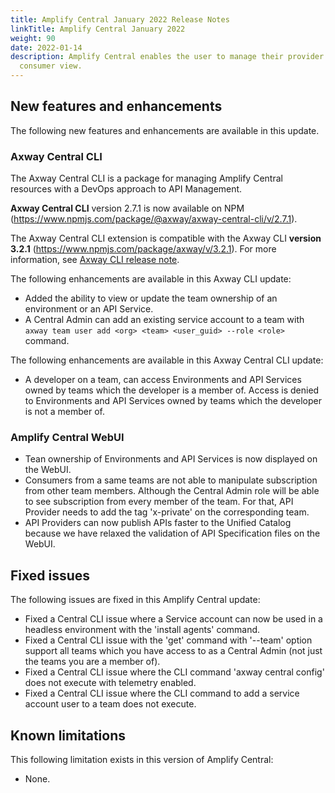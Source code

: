 ```yaml
---
title: Amplify Central January 2022 Release Notes
linkTitle: Amplify Central January 2022
weight: 90
date: 2022-01-14
description: Amplify Central enables the user to manage their provider /
  consumer view.
---
```


## New features and enhancements

The following new features and enhancements are available in this update.

### Axway Central CLI

The Axway Central CLI is a package for managing Amplify Central resources with a DevOps approach to API Management.

**Axway Central CLI** version 2.7.1 is now available on NPM (<https://www.npmjs.com/package/@axway/axway-central-cli/v/2.7.1>).

The Axway Central CLI extension is compatible with the Axway CLI **version 3.2.1** (<https://www.npmjs.com/package/axway/v/3.2.1>).
For more information, see [Axway CLI release note](https://docs.axway.com/bundle/axwaycli-open-docs/page/docs/release_notes/3_2_1_20220114_relnote/index.html).

The following enhancements are available in this Axway CLI update:

* Added the ability to view or update the team ownership of an environment or an API Service.
* A Central Admin can add an existing service account to a team with `axway team user add <org> <team> <user_guid> --role <role>` command.

The following enhancements are available in this Axway Central CLI update:

* A developer on a team, can access Environments and API Services owned by teams which the developer is a member of.  Access is denied to Environments and API Services owned by teams which the developer is not a member of.

### Amplify Central WebUI

* Tean ownership of Environments and API Services is now displayed on the WebUI.
* Consumers from a same teams are not able to manipulate subscription from other team members. Although the Central Admin role will be able to see subscription from every member of the team. For that, API Provider needs to add the tag 'x-private' on the corresponding team.
* API Providers can now publish APIs faster to the Unified Catalog because we have relaxed the validation of API Specification files on the WebUI.

## Fixed issues

The following issues are fixed in this Amplify Central update:

* Fixed a Central CLI issue where a Service account can now be used in a headless environment with the 'install agents' command.
* Fixed a Central CLI issue with the 'get' command with '--team' option support all teams which you have access to as a Central Admin (not just the teams you are a member of).
* Fixed a Central CLI issue where the CLI command 'axway central config' does not execute with telemetry enabled.
* Fixed a Central CLI issue where the CLI command to add a service account user to a team does not execute.

## Known limitations

This following limitation exists in this version of Amplify Central:

* None.
